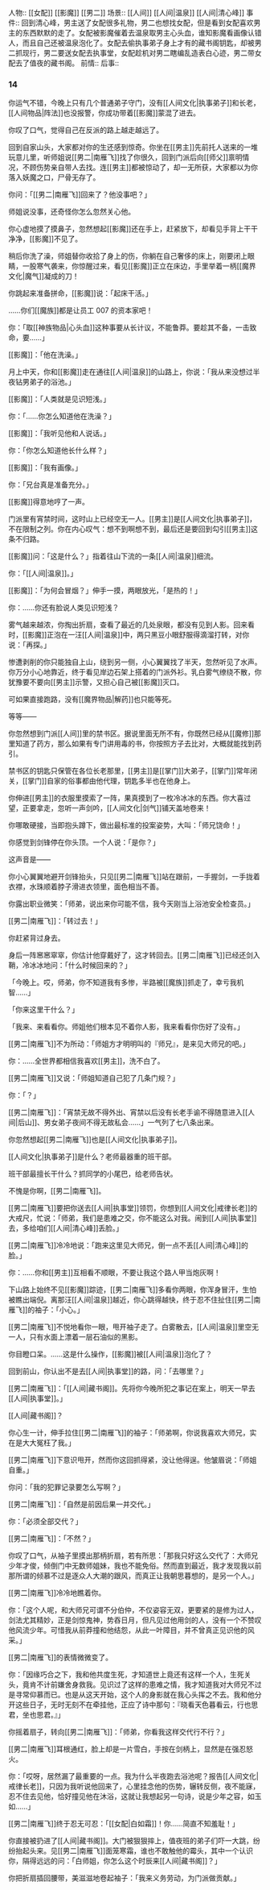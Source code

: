 人物:: [[女配]] [[影魔]] [[男二]]
场景:: [[人间]] [[人间|温泉]] [[人间|清心峰]] 
事件:: 回到清心峰，男主送了女配很多礼物，男二也想找女配，但是看到女配喜欢男主的东西默默的走了。女配被影魔催着去温泉取男主心头血，谁知影魔看画像认错人，而且自己还被温泉泡化了。女配去偷执事弟子身上才有的藏书阁钥匙，却被男二抓现行，男二要送女配去执事堂，女配趁机对男二瞎编乱造表白心迹，男二带女配去了值夜的藏书阁。
前情:: 
后事:: 


### 14

你运气不错，今晚上只有几个普通弟子守门，没有[[人间文化|执事弟子]]和长老，[[人间物品|阵法]]也没报警，你成功带着[[影魔]]蒙混了进去。

你叹了口气，觉得自己在反派的路上越走越远了。

回到自家山头，大家都对你的生还感到惊奇。你坐在[[男主]]先前托人送来的一堆玩意儿里，听师姐说[[男二|南雁飞]]找了你很久，回到门派后向[[师父]]禀明情况，不顾伤势亲自带人去找。连[[男主]]都被惊动了，却一无所获，大家都以为你落入妖魔之口，尸骨无存了。

你问：「[[男二|南雁飞]]回来了？他没事吧？」

师姐说没事，还奇怪你怎么忽然关心他。

你心虚地摸了摸鼻子，忽然想起[[影魔]]还在手上，赶紧放下，却看见手背上干干净净，[[影魔]]不见了。

稍后你洗了澡，师姐替你收拾了身上的伤，你躺在自己奢侈的床上，刚要闭上眼睛，一股寒气袭来，你惊醒过来，看见[[影魔]]正立在床边，手里举着一柄[[魔界文化|魔气]]凝成的刀！

你跳起来准备拼命，[[影魔]]说：「起床干活。」

……你们[[魔族]]都是让员工 007 的资本家吧！

你：「取[[神族物品|心头血]]这种事要从长计议，不能鲁莽。要趁其不备，一击致命，要……」

[[影魔]]：「他在洗澡。」

月上中天，你和[[影魔]]走在通往[[人间|温泉]]的山路上，你说：「我从来没想过半夜钻男弟子的浴池。」

[[影魔]]：「人类就是见识短浅。」

你：「……你怎么知道他在洗澡？」

[[影魔]]：「我听见他和人说话。」

你：「你怎么知道他长什么样？」

[[影魔]]：「我有画像。」

你：「兄台真是准备充分。」

[[影魔]]得意地哼了一声。

门派里有宵禁时间，这时山上已经空无一人。[[男主]]是[[人间文化|执事弟子]]，不在限制之列。你在内心叹气：想不到啊想不到，最后还是要回到勾引[[男主]]这条不归路。

[[影魔]]问：「这是什么？」指着往山下流的一条[[人间|温泉]]细流。

你：「[[人间|温泉]]。」

[[影魔]]：「为何会冒烟？」伸手一摸，两眼放光，「是热的！」

你：……你还有脸说人类见识短浅？

雾气越来越浓，你掏出折扇，查看了最近的几处泉眼，都没有见到人影。回来看时，[[影魔]]正泡在一汪[[人间|温泉]]中，两只黑豆小眼舒服得滴溜打转，对你说：「再探。」

惨遭剥削的你只能独自上山，绕到另一侧，小心翼翼找了半天，忽然听见了水声。你万分小心地靠近，终于看见岸边石架上搭着的门派外衫。乳白雾气缭绕不散，你犹豫要不要向[[男主]]示警，又担心自己被[[影魔]]灭口。

可如果直接跑路，没有[[魔界物品|解药]]也只能等死。

等等——

你忽然想到门派[[人间]]里的禁书区。据说里面无所不有，你既然已经从[[魔修]]那里知道了药方，那么如果有专门讲用毒的书，你按照方子去比对，大概就能找到药引。

禁书区的钥匙只保管在各位长老那里，[[男主]]是[[掌门]]大弟子，[[掌门]]常年闭关，[[掌门]]自家的俗事都由他代理，钥匙多半也在他身上。

你伸进[[男主]]的衣服里摸索了一阵，果真摸到了一枚冷冰冰的东西。你大喜过望，正要拿走，忽听一声剑吟，[[人间文化|剑气]]铺天盖地卷来！

你哪敢硬接，当即抱头蹲下，做出最标准的投案姿势，大叫：「师兄饶命！」

你感觉到剑锋停在你头顶。一个人说：「是你？」

这声音是——

你小心翼翼地避开剑锋抬头，只见[[男二|南雁飞]]站在跟前，一手握剑，一手拢着衣襟，水珠顺着脖子滑进衣领里，面色相当不善。

你露出职业微笑：「师弟，说出来你可能不信，我今天刚当上浴池安全检查员。」

[[男二|南雁飞]]：「转过去！」

你赶紧背过身去。

身后一阵窸窸窣窣，你估计他穿戴好了，这才转回去。[[男二|南雁飞]]已经还剑入鞘，冷冰冰地问：「什么时候回来的？」

「今晚上。哎，师弟，你不知道我有多惨，半路被[[魔族]]抓走了，幸亏我机智……」

「你来这里干什么？」

「我来、来看看你。师姐他们根本见不着你人影，我来看看你伤好了没有。」

[[男二|南雁飞]]不为所动：「师姐方才明明叫的『师兄』，是来见大师兄的吧。」

你：……全世界都相信我喜欢[[男主]]，洗不白了。

[[男二|南雁飞]]又说：「师姐知道自己犯了几条门规？」

你：「？」

[[男二|南雁飞]]：「宵禁无故不得外出、宵禁以后没有长老手谕不得随意进入[[人间|后山]]、男女弟子夜间不得无故私会……」一气列了七八条出来。

你忽然想起[[男二|南雁飞]]也是[[人间文化|执事弟子]]。

[[人间文化|执事弟子]]是什么？老师最器重的班干部。

班干部最擅长干什么？抓同学的小尾巴，给老师告状。

不愧是你啊，[[男二|南雁飞]]。

[[男二|南雁飞]]要把你送去[[人间|执事堂]]领罚，你想到[[人间文化|戒律长老]]的大戒尺，忙说：「师弟，我们是患难之交，你不能这么对我。闹到[[人间|执事堂]]去，多给咱们[[人间|清心峰]]丢脸。」

[[男二|南雁飞]]冷冷地说：「跑来这里见大师兄，倒一点不丢[[人间|清心峰]]的脸。」

你：……你和[[男主]]互相看不顺眼，不要让我这个路人甲当炮灰啊！

下山路上始终不见[[影魔]]踪迹，[[男二|南雁飞]]多看你两眼，你浑身冒汗，生怕被瞧出端倪。离那汪[[人间|温泉]]越近，你心跳得越快，终于忍不住扯住[[男二|南雁飞]]的袖子：「小心。」

[[男二|南雁飞]]不悦地看你一眼，甩开袖子走了。白雾散去，[[人间|温泉]]里空无一人，只有水面上漂着一层石油似的黑影。

你目瞪口呆。……这是什么操作，[[影魔]]被[[人间|温泉]]泡化了？

回到前山，你认出不是去[[人间|执事堂]]的路，问：「去哪里？」

[[男二|南雁飞]]：「[[人间|藏书阁]]。先将你今晚所犯之事记在案上，明天一早去[[人间|执事堂]]。」

[[人间|藏书阁]]？

你心生一计，伸手拉住[[男二|南雁飞]]的袖子：「师弟啊，你说我喜欢大师兄，实在是大大冤枉了我。」

[[男二|南雁飞]]下意识甩开，然而你这回抓得紧，没让他得逞。他皱眉说：「师姐自重。」

你问：「我的犯罪记录要怎么写啊？」

[[男二|南雁飞]]：「自然是前因后果一并交代。」

你：「必须全部交代？」

[[男二|南雁飞]]：「不然？」

你叹了口气，从袖子里摸出那柄折扇，若有所思：「那我只好这么交代了：大师兄少年才俊，倾倒门中无数师姐妹，我也不能免俗。然而直到最近，我才发现我以前那所谓的倾慕不过是逐众人大潮的跟风，而真正让我朝思暮想的，是另一个人。」

[[男二|南雁飞]]冷冷地瞧着你。

你：「这个人呢，和大师兄可谓不分伯仲，不仅姿容无双，更要紧的是修为过人，剑法尤其精妙，正是剑惊鬼神，势吞日月，但凡见过他用剑的人，没有一个不赞叹他风流少年。可惜我从前莽撞和他结怨，从此一叶障目，并不曾真正见识他的风采。」

[[男二|南雁飞]]的表情微微变了。

你：「因缘巧合之下，我和他共度生死，才知道世上竟还有这样一个人，生死关头，竟肯不计前嫌舍身救我。见识过了这样的患难之情，我才知道我对大师兄不过是寻常仰慕而已。也是从这天开始，这个人的身影就在我心头挥之不去。我和他分开这些日子，无时无刻不在牵挂他，正应了诗中那句：『晓看天色暮看云，行也思君，坐也思君。』」

你摇着扇子，转向[[男二|南雁飞]]：「师弟，你看我这样交代行不行？」

[[男二|南雁飞]]耳根通红，脸上却是一片雪白，手按在剑柄上，显然是在强忍怒火。

你：「哎呀，居然漏了最重要的一点。我为什么半夜跑去浴池呢？报告[[人间文化|戒律长老]]，只因为我听说他回来了，心里挂念他的伤势，辗转反侧，夜不能寐，忍不住去见他，恰好撞见他在沐浴，这就让我想起另一句诗，说是少年之容，如玉如……」

[[男二|南雁飞]]终于忍无可忍：「[[女配|白如霜]]！你……简直不知羞耻！」

你直接被扔进了[[人间|藏书阁]]。大门被狠狠摔上，值夜班的弟子们吓一大跳，纷纷抬起头来。见[[男二|南雁飞]]面笼寒霜，谁也不敢触他的霉头，其中一个认识你，隔得远远的问：「白师姐，你怎么这个时辰来[[人间|藏书阁]]？」

你把折扇插回腰带，美滋滋地卷起袖子：「我来义务劳动，为门派做贡献。」